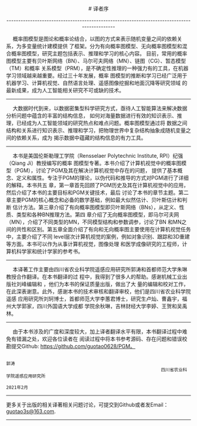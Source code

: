 <p align="center"> # 译者序 <p align="center">
--------------------------------------------------------------------------------------------

&emsp; 概率图模型是图论和概率论结合，以图的方式来表示随机变量之间的依赖关系，为多变量统计建模提供
了框架。分为有向概率图模型、无向概率图模型和混合概率图模型，研究主题包括表示、推理和学习的核心内容。
目前，常用的概率图模型主要有贝叶斯网络（BN）、马尔可夫网络（MN）、链图（CG）、暂态模型（TM）和概率
关系模型（PRM），是不确定性推理的一种强力有的工具，在机器学习领域越来越重要。经过三十年发展，概率
图模型的推断和学习已经广泛用于机器学习、计算机视觉、自然语言处理、遥感图像挖掘和地面沉降等研究领域
的最新成果，成为人工智能相关研究不可或缺的技术。

---------------------------------------------------------------------------------------------

&emsp; 大数据时代到来，以数据密集型科学研究方式，亟待人工智能算法来解决数据分析问题中蕴含的丰富的结构信息，
如何对海量数据进行有效的知识表示、推理，已经成为人工智能领域的研究热点和难点问题。概率图模型通过将
数据之间结构和关系进行知识表示、推理和学习，把物理世界中复杂结构抽象成随机变量之间的依赖关系，成为
揭示数据中蕴藏的结构信息的有力工具。

-------------------------------------------------------------------------------------------

&emsp; 本书是美国伦斯勒理工学院（Rensselaer Polytechnic Institute, RPI）纪强（Qiang Ji）教授编写的概率
图模型专著。本书介绍了计算机视觉中的概率图模型（PGM），讨论了PGM及其在解决计算机视觉中存在的问题，
提供了基本概念、定义和属性。专注于PGM的理论，以伪代码和推导的方式对PGM进行了详细的解释。本书共五
章，第一章首先回顾了PGM历史及其在计算机视觉中的应用，然后介绍了本书的主要目标和PGM关键技术，最后
讨论了本书的章节主题。第二章主要PGM的核心概念和必备的数学基础，例如最大似然估计、贝叶斯估计和判断
估计方法。第三章介绍了有向概率图模型即贝叶斯网络（BNs），从定义、性质、类型和各种BN推理方法。第四
章介绍了无向概率图模型，即马尔可夫网（MN），介绍了不同类型的MN，不同模型结构和参数调参，讨论了BN
和MN之间的共性和区别。第五章全面介绍了有向和无向概率图主要使用在计算机视觉任务中，主要介绍了不同
level层次计算机视觉的案例，例如对象识别、跟踪和3D重建等方面。本书可以作为从事计算机视觉，图像处理
和医学成像研究的工程师，计算机科学家和统计学家的参考书。

------------------------------------------------------------------------------------------------

&emsp; 本译著工作主要由四川省农业科学院遥感应用研究所郭涛和首都师范大学朱琳教授合作翻译。在本书翻译的过
程中，我得到了很多人的帮助。感谢机械工业出版社刘峰编辑和    ，他们为本书的保证质量出版，做出了大
量的编辑和校对工作，在此深表谢意。此外，感谢本书的技术审核和翻译审校，他们是四川省农业科学院遥感
应用研究所刘轲博士，首都师范大学李蕙君博士，研究生卢灿、曹鑫宇，福州大学郭家，四川外国语大学成都
学院余秋琳，吉林财经大学李婷、王贺和吴禹林。

-----------------------------------------------------------------------------------------------

&emsp; 由于本书涉及的广度和深度较大，加上译者翻译水平有限，本书翻译过程中难免有错漏之处，欢迎各位读者在
阅读过程中将本书参考源码、存在问题和错误校勘提交Github: https://github.com/guotao0628/PGM。

                                                                             郭涛
                                                               四川省农业科学院遥感应用研究所
                                                                          2021年2月
                                                                          
                                                                          
 ----------------------------------------------------------------------------------------------
 
 更多关于出版的相关译著相关问题讨论，可提交到Github或者发Email：guotao3s@163.com.
 
 ---------------------------------------------------------------------------------------------
